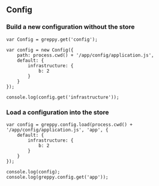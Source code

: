 ## Config

### Build a new configuration without the store

    var Config = greppy.get('config');

    var config = new Config({
        path: process.cwd() + '/app/config/application.js',
        default: {
            infrastructure: {
                b: 2
            }
        }
    });

    console.log(config.get('infrastructure'));

### Load a configuration into the store

    var config = greppy.config.load(process.cwd() + '/app/config/application.js', 'app', {
        default: {
            infrastructure: {
                b: 2
            }
        }
    });

    console.log(config);
    console.log(greppy.config.get('app'));


